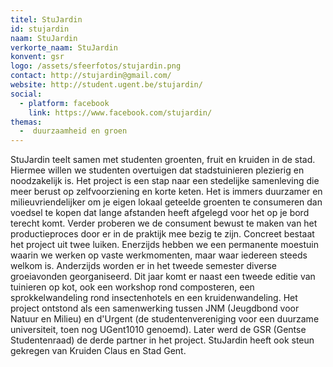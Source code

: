 ```yaml
---
titel: StuJardin
id: stujardin
naam: StuJardin
verkorte_naam: StuJardin
konvent: gsr
logo: /assets/sfeerfotos/stujardin.png
contact: http://stujardin@gmail.com/
website: http://student.ugent.be/stujardin/
social:
  - platform: facebook
    link: https://www.facebook.com/stujardin/
themas:
  -  duurzaamheid en groen
---
```


StuJardin teelt samen met studenten groenten, fruit en kruiden in de stad. Hiermee willen we studenten overtuigen dat stadstuinieren plezierig en noodzakelijk is. Het project is een stap naar een stedelijke samenleving die meer berust op zelfvoorziening en korte keten.
Het is immers duurzamer en milieuvriendelijker om je eigen lokaal geteelde groenten te consumeren dan voedsel te kopen dat lange afstanden heeft afgelegd voor het op je bord terecht komt.
Verder proberen we de consument bewust te maken van het productieproces door er in de praktijk mee bezig te zijn.
Concreet bestaat het project uit twee luiken. Enerzijds hebben we een permanente moestuin waarin we werken op vaste werkmomenten, maar waar iedereen steeds welkom is.
Anderzijds worden er in het tweede semester diverse groeiavonden georganiseerd. Dit jaar komt er naast een tweede editie van tuinieren op kot, ook een workshop rond composteren, een sprokkelwandeling rond insectenhotels en een kruidenwandeling.
Het project ontstond als een samenwerking tussen JNM (Jeugdbond voor Natuur en Milieu) en d'Urgent (de studentenvereniging voor een duurzame universiteit, toen nog UGent1010 genoemd). Later werd de GSR (Gentse Studentenraad) de derde partner in het project. StuJardin heeft ook steun gekregen van Kruiden Claus en Stad Gent. 
